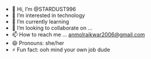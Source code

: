 - 👋 Hi, I’m @STARDUST996
- 👀 I’m interested in technology
- 🌱 I’m currently learning 
- 💞️ I’m looking to collaborate on ...
- 📫 How to reach me ... anmolraikwar2006@gmail.com
- 😄 Pronouns: she/her
- ⚡ Fun fact: ooh mind your own job dude 

<!---
STARDUST996/STARDUST996 is a ✨ special ✨ repository because its `README.md` (this file) appears on your GitHub profile.
You can click the Preview link to take a look at your changes.
--->
